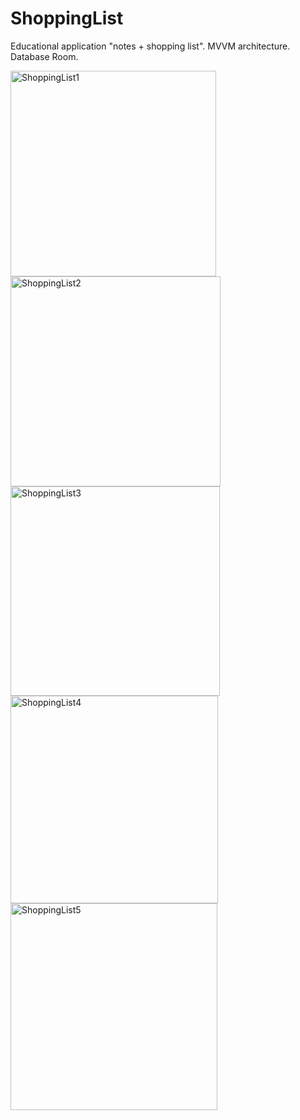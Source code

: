 # ShoppingList
Educational application "notes + shopping list". MVVM architecture. Database Room. 

<img width="329" alt="ShoppingList1" src="https://user-images.githubusercontent.com/74114011/165501705-2658b09c-7912-4cc7-9dbb-bfea16a2e126.png">
<img width="336" alt="ShoppingList2" src="https://user-images.githubusercontent.com/74114011/165501718-a4465bd6-2d10-48a8-a1a4-30808227e47b.png">
<img width="335" alt="ShoppingList3" src="https://user-images.githubusercontent.com/74114011/165501722-016ee26a-40df-4595-a84b-1010d4d528c5.png">
<img width="332" alt="ShoppingList4" src="https://user-images.githubusercontent.com/74114011/165501726-15a27963-f70c-48d0-8518-ccbec5c59d36.png">
<img width="331" alt="ShoppingList5" src="https://user-images.githubusercontent.com/74114011/165501727-1b7708b7-fc9e-41df-a19c-b13d2b71d813.png">
